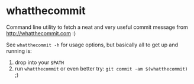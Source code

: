 whatthecommit
=============

Command line utility to fetch a neat and very useful commit message from http://whatthecommit.com :)

See `whatthecommit -h` for usage options, but basically all to get up and running is:

1. drop into your `$PATH`
2. run `whatthecommit` or even better try: `git commit -am $(whatthecommit)` ;)

